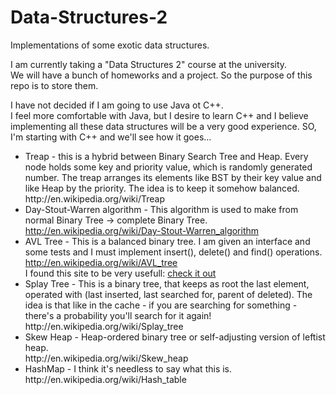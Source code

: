 # Data-Structures-2
Implementations of some exotic data structures.

I am currently taking a "Data Structures 2" course at the university.<br/>
We will have a bunch of homeworks and a project. So the purpose of this repo is to store them. <br/>

I have not decided if I am going to use Java ot C++.<br/>
I feel more comfortable with Java, but I desire to learn C++ and I believe implementing all these data structures will be a very good experience. SO, I'm starting with C++ and we'll see how it goes...


<ul>
<li>
Treap - this is a hybrid between Binary Search Tree and Heap. Every node holds some key and priority value, which is randomly generated number. The treap arranges its elements like BST by their key value and like Heap by the priority. The idea is to keep it somehow balanced.
<br/>http://en.wikipedia.org/wiki/Treap
</li>
<li>
Day-Stout-Warren algorithm - This algorithm is used to make from normal Binary Tree -> complete Binary Tree.<br/>
<a href="http://en.wikipedia.org/wiki/Day%E2%80%93Stout%E2%80%93Warren_algorithm">http://en.wikipedia.org/wiki/Day-Stout-Warren_algorithm</a>
</li>
<li>
AVL Tree - This is a balanced binary tree. I am given an interface and some tests and I must implement insert(), delete() and find() operations. <br/>
<a href="http://en.wikipedia.org/wiki/AVL_tree">http://en.wikipedia.org/wiki/AVL_tree</a><br/>
I found this site to be very usefull: <a href="https://www.cs.usfca.edu/~galles/visualization/AVLtree.html">check it out</a>
</li>
<li>
Splay Tree - This is a binary tree, that keeps as root the last element, operated with (last inserted, last searched for, parent of deleted). The idea is that like in the cache - if you are searching for something - there's a probability you'll search for it again!<br/>
http://en.wikipedia.org/wiki/Splay_tree
</li>
<li>
Skew Heap - Heap-ordered binary tree or self-adjusting version of leftist heap.<br/>
http://en.wikipedia.org/wiki/Skew_heap
</li>
<li>
HashMap - I think it's needless to say what this is.</br>
http://en.wikipedia.org/wiki/Hash_table
</li>
</li>
</ul>
